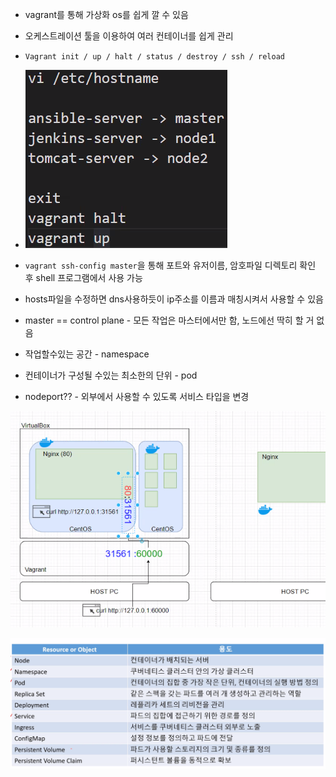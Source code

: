- vagrant를 통해 가상화 os를 쉽게 깔 수 있음
- 오케스트레이션 툴을 이용하여 여러 컨테이너를 쉽게 관리
- `Vagrant init / up / halt / status / destroy / ssh / reload`
- ![image-20210216095013477](img.assets/image-20210216095013477.png)

- `vagrant ssh-config master`을 통해 포트와 유저이름, 암호파일 디렉토리 확인 후 shell 프로그램에서 사용 가능
- hosts파일을 수정하면 dns사용하듯이 ip주소를 이름과 매칭시켜서 사용할 수 있음
- master == control plane - 모든 작업은 마스터에서만 함, 노드에선 딱히 할 거 없음
- 작업할수있는 공간 - namespace
- 컨테이너가 구성될 수있는 최소한의 단위 - pod
- nodeport?? - 외부에서 사용할 수 있도록 서비스 타입을 변경

![image-20210216173235150](img.assets/image-20210216173235150.png)

![image-20210216173443583](img.assets/image-20210216173443583.png)